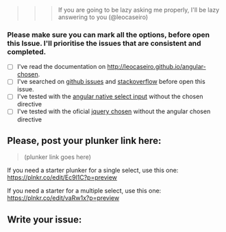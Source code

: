 >>> If you are going to be lazy asking me properly, I'll be lazy answering to you (@leocaseiro)

### Please make sure you can mark all the options, before open this Issue. I'll prioritise the issues that are consistent and completed. 


- [ ] I've read the documentation on http://leocaseiro.github.io/angular-chosen.
- [ ] I've searched on [github issues](https://github.com/leocaseiro/angular-chosen/issues?utf8=%E2%9C%93&q=is%3Aissue) and [stackoverflow](http://stackoverflow.com/questions/tagged/angular-chosen) before open this issue.
- [ ] I've tested with the [angular native select input](https://docs.angularjs.org/api/ng/directive/select) without the chosen directive
- [ ] I've tested with the oficial [jquery chosen](https://harvesthq.github.io/chosen/) without the angular chosen directive

## Please, post your plunker link here:
> (plunker link goes here)


If you need a starter plunker for a single select, use this one: https://plnkr.co/edit/Ec9l1C?p=preview

If you need a starter for a multiple select, use this one: https://plnkr.co/edit/vaRw1x?p=preview

## Write your issue:


